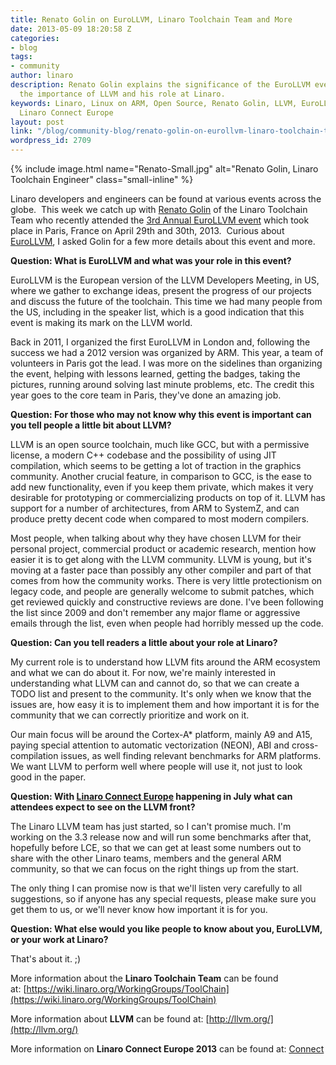 ```yaml
---
title: Renato Golin on EuroLLVM, Linaro Toolchain Team and More
date: 2013-05-09 18:20:58 Z
categories:
- blog
tags:
- community
author: linaro
description: Renato Golin explains the significance of the EuroLLVM event, discusses
  the importance of LLVM and his role at Linaro.
keywords: Linaro, Linux on ARM, Open Source, Renato Golin, LLVM, EuroLLVM, events,
  Linaro Connect Europe
layout: post
link: "/blog/community-blog/renato-golin-on-eurollvm-linaro-toolchain-team-and-more/"
wordpress_id: 2709
---
```


{% include image.html name="Renato-Small.jpg" alt="Renato Golin, Linaro Toolchain Engineer" class="small-inline" %}

Linaro developers and engineers can be found at various events across the globe.  This week we catch up with [Renato Golin](/about/) of the Linaro Toolchain Team who recently attended the [3rd Annual EuroLLVM event](http://llvm.org/devmtg/2013-04/) which took place in Paris, France on April 29th and 30th, 2013.  Curious about [EuroLLVM](http://blog.llvm.org/2013/05/eurollvm-2013-paris-france.html), I asked Golin for a few more details about this event and more.

**Question: What is EuroLLVM and what was your role in this event?**

EuroLLVM is the European version of the LLVM Developers Meeting, in US, where we gather to exchange ideas, present the progress of our projects and discuss the future of the toolchain. This time we had many people from the US, including in the speaker list, which is a good indication that this event is making its mark on the LLVM world.

Back in 2011, I organized the first EuroLLVM in London and, following the success we had a 2012 version was organized by ARM. This year, a team of volunteers in Paris got the lead. I was more on the sidelines than organizing the event, helping with lessons learned, getting the badges, taking the pictures, running around solving last minute problems, etc. The credit this year goes to the core team in Paris, they've done an amazing job.

**Question: For those who may not know why this event is important can you tell people a little bit about LLVM?**

LLVM is an open source toolchain, much like GCC, but with a permissive license, a modern C++ codebase and the possibility of using JIT compilation, which seems to be getting a lot of traction in the graphics community. Another crucial feature, in comparison to GCC, is the ease to add new functionality, even if you keep them private, which makes it very desirable for prototyping or commercializing products on top of it. LLVM has support for a number of architectures, from ARM to SystemZ, and can produce pretty decent code when compared to most modern compilers.

Most people, when talking about why they have chosen LLVM for their personal project, commercial product or academic research, mention how easier it is to get along with the LLVM community. LLVM is young, but it's moving at a faster pace than possibly any other compiler and part of that comes from how the community works. There is very little protectionism on legacy code, and people are generally welcome to submit patches, which get reviewed quickly and constructive reviews are done. I've been following the list since 2009 and don't remember any major flame or aggressive emails through the list, even when people had horribly messed up the code.

**Question: Can you tell readers a little about your role at Linaro?**

My current role is to understand how LLVM fits around the ARM ecosystem and what we can do about it. For now, we're mainly interested in understanding what LLVM can and cannot do, so that we can create a TODO list and present to the community. It's only when we know that the issues are, how easy it is to implement them and how important it is for the community that we can correctly prioritize and work on it.

Our main focus will be around the Cortex-A* platform, mainly A9 and A15, paying special attention to automatic vectorization (NEON), ABI and cross-compilation issues, as well finding relevant benchmarks for ARM platforms. We want LLVM to perform well where people will use it, not just to look good in the paper.

**Question: With [Linaro Connect Europe](http://connect.linaro.org) happening in July what can attendees expect to see on the LLVM front?**

The Linaro LLVM team has just started, so I can't promise much. I'm working on the 3.3 release now and will run some benchmarks after that, hopefully before LCE, so that we can get at least some numbers out to share with the other Linaro teams, members and the general ARM community, so that we can focus on the right things up from the start.

The only thing I can promise now is that we'll listen very carefully to all suggestions, so if anyone has any special requests, please make sure you get them to us, or we'll never know how important it is for you.

**Question: What else would you like people to know about you, EuroLLVM, or your work at Linaro?**

That's about it. ;)

More information about the **Linaro Toolchain Team** can be found at: [https://wiki.linaro.org/WorkingGroups/ToolChain](https://wiki.linaro.org/WorkingGroups/ToolChain)

More information about **LLVM** can be found at: [http://llvm.org/](http://llvm.org/)

More information on **Linaro Connect Europe 2013** can be found at: [Connect](http://connect.linaro.org)